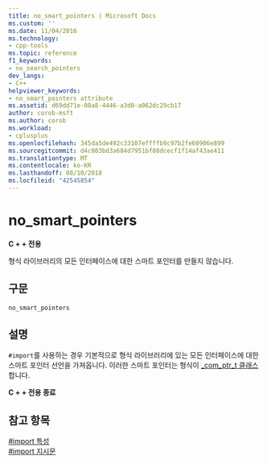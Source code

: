 ```yaml
---
title: no_smart_pointers | Microsoft Docs
ms.custom: ''
ms.date: 11/04/2016
ms.technology:
- cpp-tools
ms.topic: reference
f1_keywords:
- no_search_pointers
dev_langs:
- C++
helpviewer_keywords:
- no_smart_pointers attribute
ms.assetid: d69dd71e-08a8-4446-a3d0-a062dc29cb17
author: corob-msft
ms.author: corob
ms.workload:
- cplusplus
ms.openlocfilehash: 345da5de492c33107effffb9c97b2fe60906e899
ms.sourcegitcommit: d4c803bd3a684d7951bf88dcecf1f14af43ae411
ms.translationtype: MT
ms.contentlocale: ko-KR
ms.lasthandoff: 08/10/2018
ms.locfileid: "42545854"
---
```

# <a name="nosmartpointers"></a>no_smart_pointers
**C + + 전용**  
  
형식 라이브러리의 모든 인터페이스에 대한 스마트 포인터를 만들지 않습니다.  
  
## <a name="syntax"></a>구문  
  
```  
no_smart_pointers  
```  
  
## <a name="remarks"></a>설명  
 
`#import`를 사용하는 경우 기본적으로 형식 라이브러리에 있는 모든 인터페이스에 대한 스마트 포인터 선언을 가져옵니다. 이러한 스마트 포인터는 형식이 [_com_ptr_t 클래스](../cpp/com-ptr-t-class.md)합니다.  
  
**C + + 전용 종료**  
  
## <a name="see-also"></a>참고 항목  
 
[#import 특성](../preprocessor/hash-import-attributes-cpp.md)   
[#import 지시문](../preprocessor/hash-import-directive-cpp.md)